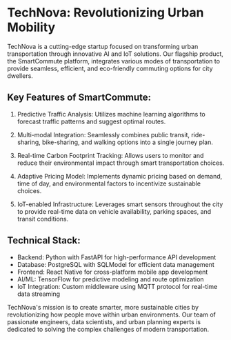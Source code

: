 # TechNova: Revolutionizing Urban Mobility

TechNova is a cutting-edge startup focused on transforming urban transportation through innovative AI and IoT solutions. Our flagship product, the SmartCommute platform, integrates various modes of transportation to provide seamless, efficient, and eco-friendly commuting options for city dwellers.

## Key Features of SmartCommute:

1. Predictive Traffic Analysis: Utilizes machine learning algorithms to forecast traffic patterns and suggest optimal routes.

2. Multi-modal Integration: Seamlessly combines public transit, ride-sharing, bike-sharing, and walking options into a single journey plan.

3. Real-time Carbon Footprint Tracking: Allows users to monitor and reduce their environmental impact through smart transportation choices.

4. Adaptive Pricing Model: Implements dynamic pricing based on demand, time of day, and environmental factors to incentivize sustainable choices.

5. IoT-enabled Infrastructure: Leverages smart sensors throughout the city to provide real-time data on vehicle availability, parking spaces, and transit conditions.

## Technical Stack:

- Backend: Python with FastAPI for high-performance API development
- Database: PostgreSQL with SQLModel for efficient data management
- Frontend: React Native for cross-platform mobile app development
- AI/ML: TensorFlow for predictive modeling and route optimization
- IoT Integration: Custom middleware using MQTT protocol for real-time data streaming

TechNova's mission is to create smarter, more sustainable cities by revolutionizing how people move within urban environments. Our team of passionate engineers, data scientists, and urban planning experts is dedicated to solving the complex challenges of modern transportation.
